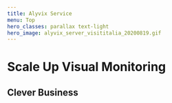 ```yaml
---
title: Alyvix Service
menu: Top
hero_classes: parallax text-light
hero_image: alyvix_server_visititalia_20200819.gif
---
```

<!--
hero_classes: text-dark overlay-light parallax
-->

# Scale Up Visual Monitoring
## Clever Business
